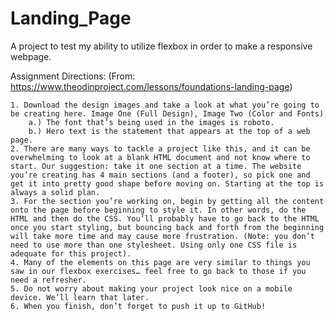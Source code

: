 # Landing_Page
 A project to test my ability to utilize flexbox in order to make a responsive webpage.


Assignment Directions: (From: https://www.theodinproject.com/lessons/foundations-landing-page)


    1. Download the design images and take a look at what you’re going to be creating here. Image One (Full Design), Image Two (Color and Fonts)
        a.) The font that’s being used in the images is roboto.
        b.) Hero text is the statement that appears at the top of a web page.
    2. There are many ways to tackle a project like this, and it can be overwhelming to look at a blank HTML document and not know where to start. Our suggestion: take it one section at a time. The website you’re creating has 4 main sections (and a footer), so pick one and get it into pretty good shape before moving on. Starting at the top is always a solid plan.
    3. For the section you’re working on, begin by getting all the content onto the page before beginning to style it. In other words, do the HTML and then do the CSS. You’ll probably have to go back to the HTML once you start styling, but bouncing back and forth from the beginning will take more time and may cause more frustration. (Note: you don’t need to use more than one stylesheet. Using only one CSS file is adequate for this project).
    4. Many of the elements on this page are very similar to things you saw in our flexbox exercises… feel free to go back to those if you need a refresher.
    5. Do not worry about making your project look nice on a mobile device. We’ll learn that later.
    6. When you finish, don’t forget to push it up to GitHub!
